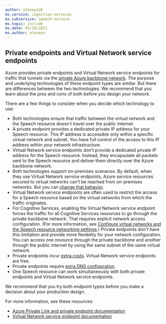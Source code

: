 ```yaml
---
author: alexeyo26
ms.service: cognitive-services
ms.subservice: speech-service
ms.topic: include
ms.date: 03/19/2021
ms.author: alexeyo
---
```


## Private endpoints and Virtual Network service endpoints

Azure provides private endpoints and Virtual Network service endpoints for traffic that tunnels via the [private Azure backbone network](https://azure.microsoft.com/global-infrastructure/global-network/). The purpose and underlying technologies of these endpoint types are similar. But there are differences between the two technologies. We recommend that you learn about the pros and cons of both before you design your network.

There are a few things to consider when you decide which technology to use:
- Both technologies ensure that traffic between the virtual network and the Speech resource doesn't travel over the public internet.
- A private endpoint provides a dedicated private IP address for your Speech resource. This IP address is accessible only within a specific virtual network and subnet. You have full control of the access to this IP address within your network infrastructure.
- Virtual Network service endpoints don't provide a dedicated private IP address for the Speech resource. Instead, they encapsulate all packets sent to the Speech resource and deliver them directly over the Azure backbone network.
- Both technologies support on-premises scenarios. By default, when they use Virtual Network service endpoints, Azure service resources secured to virtual networks can't be reached from on-premises networks. But you can [change that behavior](../../../virtual-network/virtual-network-service-endpoints-overview.md#secure-azure-service-access-from-on-premises).
- Virtual Network service endpoints are often used to restrict the access for a Speech resource based on the virtual networks from which the traffic originates.
- For Cognitive Services, enabling the Virtual Network service endpoint forces the traffic for all Cognitive Services resources to go through the private backbone network. That requires explicit network access configuration. (For more information, see [Configure virtual networks and the Speech resource networking settings](../speech-service-vnet-service-endpoint.md#configure-virtual-networks-and-the-speech-resource-networking-settings).) Private endpoints don't have this limitation and provide more flexibility for your network configuration. You can access one resource through the private backbone and another through the public internet by using the same subnet of the same virtual network.
- Private endpoints incur [extra costs](https://azure.microsoft.com/pricing/details/private-link). Virtual Network service endpoints are free.
- Private endpoints require [extra DNS configuration](../speech-services-private-link.md#turn-on-private-endpoints).
- One Speech resource can work simultaneously with both private endpoints and Virtual Network service endpoints.

We recommend that you try both endpoint types before you make a decision about your production design. 

For more information, see these resources:

- [Azure Private Link and private endpoint documentation](../../../private-link/private-link-overview.md)
- [Virtual Network service endpoint documentation](../../../virtual-network/virtual-network-service-endpoints-overview.md)
